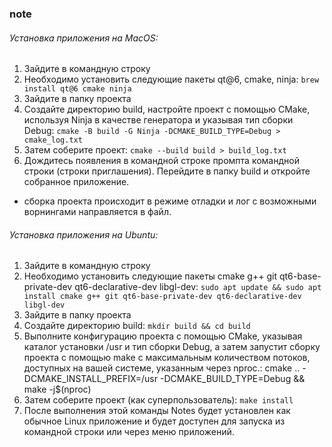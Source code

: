 ### note
###### Установка приложения на MacOS:
1.	Зайдите в командную строку
2.	Необходимо установить следующие пакеты qt@6, cmake, ninja:
```brew install qt@6 cmake ninja```
3.	Зайдите в папку проекта
4.	Создайте директорию build, настройте проект с помощью CMake, используя Ninja в качестве генератора и указывая тип сборки Debug:
```cmake -B build -G Ninja -DCMAKE_BUILD_TYPE=Debug > cmake_log.txt```
5.	Затем соберите проект:
```cmake --build build > build_log.txt```
6.	Дождитесь появления в командной строке промпта командной строки (строки приглашения). Перейдите в папку build и откройте собранное приложение. 
* сборка проекта происходит в режиме отладки и лог с возможными ворнингами направляется в файл.

###### Установка приложения на Ubuntu:
1.	Зайдите в командную строку
2.	Необходимо установить следующие пакеты cmake g++ git qt6-base-private-dev qt6-declarative-dev libgl-dev:
```sudo apt update && sudo apt install cmake g++ git qt6-base-private-dev qt6-declarative-dev libgl-dev```
3.	Зайдите в папку проекта
4.	Создайте директорию build:
```mkdir build && cd build```
6.	Выполните конфигурацию проекта с помощью CMake, указывая каталог установки /usr и тип сборки Debug, а затем запустит сборку проекта с помощью make с максимальным количеством потоков, доступных на вашей системе, указанным через nproc.:
cmake .. -DCMAKE_INSTALL_PREFIX=/usr -DCMAKE_BUILD_TYPE=Debug && make -j$(nproc)
7.	Затем соберите проект (как суперпользователь):
```make install```
8.	После выполнения этой команды Notes будет установлен как обычное Linux приложение и будет доступен для запуска из командной строки или через меню приложений. 
